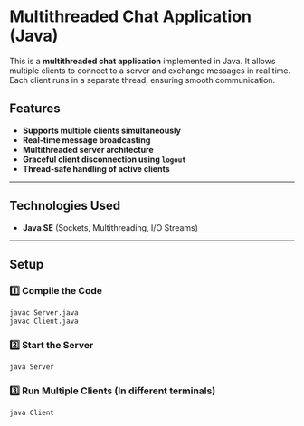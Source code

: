 
# Multithreaded Chat Application (Java)

This is a **multithreaded chat application** implemented in Java. It allows multiple clients to connect to a server and exchange messages in real time. Each client runs in a separate thread, ensuring smooth communication.

## Features
- **Supports multiple clients simultaneously**
- **Real-time message broadcasting**
- **Multithreaded server architecture**
- **Graceful client disconnection using `logout`**
- **Thread-safe handling of active clients**

---

## Technologies Used
- **Java SE** (Sockets, Multithreading, I/O Streams)

---

## Setup
### **1️⃣ Compile the Code**
```sh
javac Server.java
javac Client.java
```

### **2️⃣ Start the Server**
```sh
java Server
```

### **3️⃣ Run Multiple Clients** (In different terminals)
```sh
java Client
```
